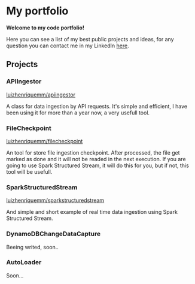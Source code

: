 # My portfolio

**Welcome to my code portfolio!**

Here you can see a list of my best public projects and ideas, for any question you can contact me in my LinkedIn [here](https://www.linkedin.com/in/luiz-henrique-mm/).

## Projects

### APIIngestor

[luizhenriquemm/apiingestor](https://github.com/luizhenriquemm/apiingestor)

A class for data ingestion by API requests. It's simple and efficient, I have been using it for more than a year now, a very usefull tool.

### FileCheckpoint

[luizhenriquemm/filecheckpoint](https://github.com/luizhenriquemm/filecheckpoint)

An tool for store file ingestion checkpoint. After processed, the file get marked as done and it will not be readed in the next execution. If you are going to use Spark Structured Stream, it will do this for you, but if not, this tool will be usefull.

### SparkStructuredStream

[luizhenriquemm/sparkstructuredstream](https://github.com/luizhenriquemm/sparkstructuredstream)

And simple and short example of real time data ingestion using Spark Structured Stream.

### DynamoDBChangeDataCapture

Beeing writed, soon..

### AutoLoader

Soon...
